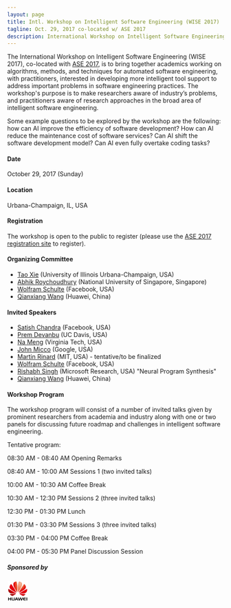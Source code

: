 ```yaml
---
layout: page
title: Intl. Workshop on Intelligent Software Engineering (WISE 2017)
tagline: Oct. 29, 2017 co-located w/ ASE 2017
description: International Workshop on Intelligent Software Engineering (WISE 2017)
---
```


The International Workshop on Intelligent Software Engineering (WISE 2017), co-located with [ASE 2017](http://ase2017.org/), is to bring together academics working on algorithms, methods, and techniques for automated software engineering, with practitioners, interested in developing more intelligent tool support to address important problems in software engineering practices. The workshop's purpose is to make researchers aware of industry’s problems, and practitioners aware of research approaches in the broad area of intelligent software engineering. 

Some example questions to be explored by the workshop are the following: how can AI improve the efficiency of software development? How can AI reduce the maintenance cost of software services? Can AI shift the software development model? Can AI even fully overtake coding tasks?

#### Date

October 29, 2017 (Sunday)

#### Location

Urbana-Champaign, IL, USA

#### Registration

The workshop is open to the public to register (please use the [ASE 2017 registration site](http://ase2017.org/registration) to register). 

#### Organizing Committee

- [Tao Xie](http://taoxie.cs.illinois.edu/) (University of Illinois Urbana-Champaign, USA)
- [Abhik Roychoudhury](http://www.comp.nus.edu.sg/~abhik) (National University of Singapore, Singapore)
- [Wolfram Schulte](https://research.fb.com/people/schulte-wolfram/) (Facebook, USA)
- [Qianxiang Wang](http://sei.pku.edu.cn/~wqx/) (Huawei, China)
 
#### Invited Speakers

- [Satish Chandra](https://sites.google.com/site/schandraacmorg/) (Facebook, USA)
- [Prem Devanbu](http://web.cs.ucdavis.edu/~devanbu/) (UC Davis, USA)
- [Na Meng](http://people.cs.vt.edu/nm8247/) (Virginia Tech, USA)
- [John Micco](https://research.google.com/pubs/105187.html) (Google, USA) 
- [Martin Rinard](http://people.csail.mit.edu/rinard/) (MIT, USA) - tentative/to be finalized
- [Wolfram Schulte](https://research.fb.com/people/schulte-wolfram/) (Facebook, USA)
- [Rishabh Singh](https://www.microsoft.com/en-us/research/people/risin/) (Microsoft Research, USA) "Neural Program Synthesis"
- [Qianxiang Wang](http://sei.pku.edu.cn/~wqx/) (Huawei, China)


#### Workshop Program

The workshop program will consist of a number of invited talks given by prominent researchers from academia and industry along with one or two panels for discussing future roadmap and challenges in intelligent software engineering.

Tentative program:

08:30 AM - 08:40 AM Opening Remarks

08:40 AM - 10:00 AM Sessions 1 (two invited talks) 

10:00 AM - 10:30 AM  Coffee Break

10:30 AM - 12:30 PM Sessions 2 (three invited talks)

12:30 PM - 01:30 PM	 Lunch

01:30 PM - 03:30 PM Sessions 3 (three invited talks)

03:30 PM - 04:00 PM  Coffee Break

04:00 PM - 05:30 PM	Panel Discussion Session


##### Sponsored by

<img src="assets/images/huawei_logo.jpg" width="48">

